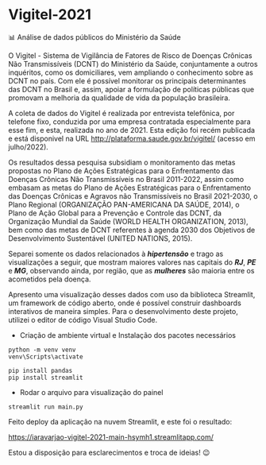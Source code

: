 # Vigitel-2021
:bar_chart: Análise de dados públicos do Ministério da Saúde

O Vigitel - Sistema de Vigilância de Fatores de Risco de Doenças Crônicas Não Transmissíveis (DCNT) do Ministério da Saúde, conjuntamente a outros inquéritos, como os domiciliares, vem ampliando o conhecimento sobre as DCNT no país. Com ele é possível monitorar os principais determinantes das DCNT no Brasil e, assim, apoiar a formulação de políticas públicas que promovam a melhoria da qualidade de vida da população brasileira.

A coleta de dados do Vigitel é realizada por entrevista telefônica, por telefone fixo, conduzida por uma empresa contratada especialmente para esse fim, e esta, realizada no ano de 2021. Esta edição foi recém publicada e está disponivel na URL http://plataforma.saude.gov.br/vigitel/ (acesso em julho/2022).

Os resultados dessa pesquisa subsidiam o monitoramento das metas propostas no Plano de Ações Estratégicas para o Enfrentamento das Doenças Crônicas Não Transmissíveis no Brasil 2011-2022, assim como embasam as metas do Plano de Ações Estratégicas para o Enfrentamento das Doenças Crônicas e Agravos não Transmissíveis no Brasil 2021-2030, o Plano Regional (ORGANIZAÇÃO PAN-AMERICANA DA SAÚDE, 2014), o Plano de Ação Global para a Prevenção e Controle das DCNT, da Organização Mundial da Saúde (WORLD HEALTH ORGANIZATION, 2013), bem como das metas de DCNT referentes à agenda 2030 dos Objetivos de Desenvolvimento Sustentável (UNITED NATIONS, 2015).

Separei somente os dados relacionados à ***hipertensão*** e trago as visualizações a seguir, que mostram maiores valores nas capitais do ***RJ***, ***PE*** e ***MG***, observando ainda, por região, que as ***mulheres*** são maioria entre os acometidos pela doença.

Apresento uma visualização desses dados com uso da biblioteca Streamlit, um framework de código aberto, onde é possível construir dashboards interativos de maneira simples. Para o desenvolvimento deste projeto, utilizei o editor de código Visual Studio Code.

- Criação de ambiente virtual e Instalação dos pacotes necessários
```
python -m venv venv
venv\Scripts\activate
```
```
pip install pandas
pip install streamlit
```
- Rodar o arquivo para visualização do painel
```
streamlit run main.py
```

Feito deploy da aplicação na nuvem Streamlit, e este foi o resultado:

https://iaravarjao-vigitel-2021-main-hsymh1.streamlitapp.com/

Estou a disposição para esclarecimentos e troca de ideias! 	:wink:

